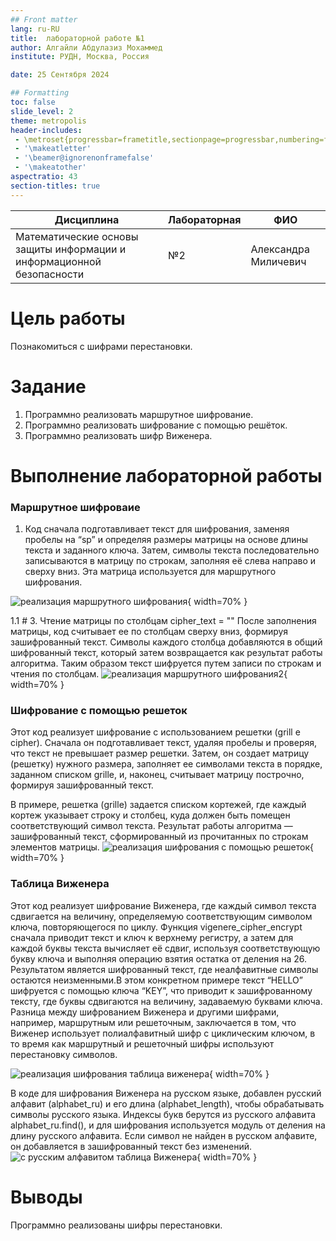 ```yaml
---
## Front matter
lang: ru-RU
title:  лабораторной работе №1
author: Алгайли Абдулазиз Мохаммед
institute: РУДН, Москва, Россия

date: 25 Сентября 2024

## Formatting
toc: false
slide_level: 2
theme: metropolis
header-includes: 
 - \metroset{progressbar=frametitle,sectionpage=progressbar,numbering=fraction}
 - '\makeatletter'
 - '\beamer@ignorenonframefalse'
 - '\makeatother'
aspectratio: 43
section-titles: true
---
```



| **Дисциплина** | **Лабораторная**| **ФИО** |
| ------ | ------ | ------- |
| Математические основы защиты информации и информационной безопасности|  №2 | Александра Миличевич |


# Цель работы

Познакомиться с шифрами перестановки.

# Задание

1. Программно реализовать маршрутное шифрование.
2. Программно реализовать шифрование с помощью решёток.
3. Программно реализовать шифр Виженера.

# Выполнение лабораторной работы
### Маршрутное шифроваие

1) Код сначала подготавливает текст для шифрования, заменяя пробелы на “sp” и определяя размеры матрицы на основе длины текста и заданного ключа. Затем, символы текста последовательно записываются в матрицу по строкам, заполняя её слева направо и сверху вниз. Эта матрица используется для маршрутного шифрования.

![ реализация маршрутного шифрования](images2/route_encryption1.jpg){ width=70% }

1.1     # 3. Чтение матрицы по столбцам
    cipher_text = "" После заполнения матрицы, код считывает ее по столбцам сверху вниз, формируя зашифрованный текст. Символы каждого столбца добавляются в общий шифрованный текст, который затем возвращается как результат работы алгоритма. Таким образом текст шифруется путем записи по строкам и чтения по столбцам.
![ реализация маршрутного шифрования2](images2/route_encryption2.jpg){ width=70% }

### Шифрование с помощью решеток
Этот код реализует шифрование с использованием решетки (grill  e cipher). Сначала он подготавливает текст, удаляя пробелы и проверяя, что текст не превышает размер решетки. Затем, он создает матрицу (решетку) нужного размера, заполняет ее символами текста в порядке, заданном списком grille, и, наконец, считывает матрицу построчно, формируя зашифрованный текст.

В примере, решетка (grille) задается списком кортежей, где каждый кортеж указывает строку и столбец, куда должен быть помещен соответствующий символ текста. Результат работы алгоритма — зашифрованный текст, сформированный из прочитанных по строкам элементов матрицы.
![ реализация шифрования с помощью решеток](images2/grillie_encryption.jpg){ width=70% }

### Таблица Виженера 
Этот код реализует шифрование Виженера, где каждый символ текста сдвигается на величину, определяемую соответствующим символом ключа, повторяющегося по циклу. Функция vigenere_cipher_encrypt сначала приводит текст и ключ к верхнему регистру, а затем для каждой буквы текста вычисляет её сдвиг, используя соответствующую букву ключа и выполняя операцию взятия остатка от деления на 26. Результатом является шифрованный текст, где неалфавитные символы остаются неизменными.В этом конкретном примере текст “HELLO” шифруется с помощью ключа “KEY”, что приводит к зашифрованному тексту, где буквы сдвигаются на величину, задаваемую буквами ключа. Разница между шифрованием Виженера и другими шифрами, например, маршрутным или решеточным, заключается в том, что Виженер использует полиалфавитный шифр с циклическим ключом, в то время как маршрутный и решеточный шифры используют перестановку символов.

![ реализация  шифрования таблица виженера ](images2/vigenere_encryption.jpg){ width=70% }

В коде для шифрования Виженера на русском языке, добавлен русский алфавит (alphabet_ru) и его длина (alphabet_length), чтобы обрабатывать символы русского языка. Индексы букв берутся из русского алфавита alphabet_ru.find(), и для шифрования используется модуль от деления на длину русского алфавита. Если символ не найден в русском алфавите, он добавляется в зашифрованный текст без изменений.
![ с русским алфавитом таблица Виженера](images2/vigenere_encryption_ru.jpg){ width=70% }

# Выводы

Программно реализованы шифры перестановки.
